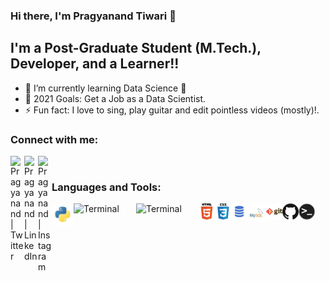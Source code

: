 ### Hi there, I'm Pragyanand Tiwari 👋



## I'm a Post-Graduate Student (M.Tech.), Developer, and a Learner!!

- 🌱 I’m currently learning Data Science 🤣
- 🥅 2021 Goals: Get a Job as a Data Scientist.
- ⚡ Fun fact: I love to sing, play guitar and edit pointless videos (mostly)!.
### Connect with me:

[<img align="left" alt="Pragyanand | Twitter" width="22px" src="https://cdn.jsdelivr.net/npm/simple-icons@v3/icons/twitter.svg" />][twitter]
[<img align="left" alt="Pragyanand | LinkedIn" width="22px" src="https://cdn.jsdelivr.net/npm/simple-icons@v3/icons/linkedin.svg" />][linkedin]
[<img align="left" alt="Pragyanand | Instagram" width="22px" src="https://cdn.jsdelivr.net/npm/simple-icons@v3/icons/instagram.svg" />][instagram]

<br />

### Languages and Tools:


[<img align="left" alt="Terminal" width="35px" src="https://raw.githubusercontent.com/github/explore/80688e429a7d4ef2fca1e82350fe8e3517d3494d/topics/python/python.png" />][linkedin]

[<img align="left" alt="Terminal" width="100px" src="https://jupyter.org/assets/nav_logo.svg" />][linkedin]

[<img align="left" alt="Terminal" width="100px" src="https://www.mathworks.com/etc.clientlibs/mathworks/clientlibs/customer-ui/templates/common/resources/images/pic-header-mathworks-logo.svg" />][linkedin]



[<img align="left" alt="HTML5" width="26px" src="https://raw.githubusercontent.com/github/explore/80688e429a7d4ef2fca1e82350fe8e3517d3494d/topics/html/html.png" />][linkedin]

[<img align="left" alt="CSS3" width="26px" src="https://raw.githubusercontent.com/github/explore/80688e429a7d4ef2fca1e82350fe8e3517d3494d/topics/css/css.png" />][linkedin]

[<img align="left" alt="SQL" width="26px" src="https://raw.githubusercontent.com/github/explore/80688e429a7d4ef2fca1e82350fe8e3517d3494d/topics/sql/sql.png" />][linkedin]

[<img align="left" alt="MySQL" width="30px" src="https://raw.githubusercontent.com/github/explore/80688e429a7d4ef2fca1e82350fe8e3517d3494d/topics/mysql/mysql.png" />][linkedin]

[<img align="left" alt="Git" width="26px" src="https://raw.githubusercontent.com/github/explore/80688e429a7d4ef2fca1e82350fe8e3517d3494d/topics/git/git.png" />][linkedin]

[<img align="left" alt="GitHub" width="26px" src="https://raw.githubusercontent.com/github/explore/78df643247d429f6cc873026c0622819ad797942/topics/github/github.png" />][linkedin]

[<img align="left" alt="Terminal" width="26px" src="https://raw.githubusercontent.com/github/explore/80688e429a7d4ef2fca1e82350fe8e3517d3494d/topics/terminal/terminal.png" />][linkedin]



<br />
<br />

[twitter]: https://twitter.com/pragyanand
[youtube]: https://youtube.com/codeSTACKr
[instagram]: https://www.instagram.com/little.tiwari/
[linkedin]: https://www.linkedin.com/in/pragyanand/

